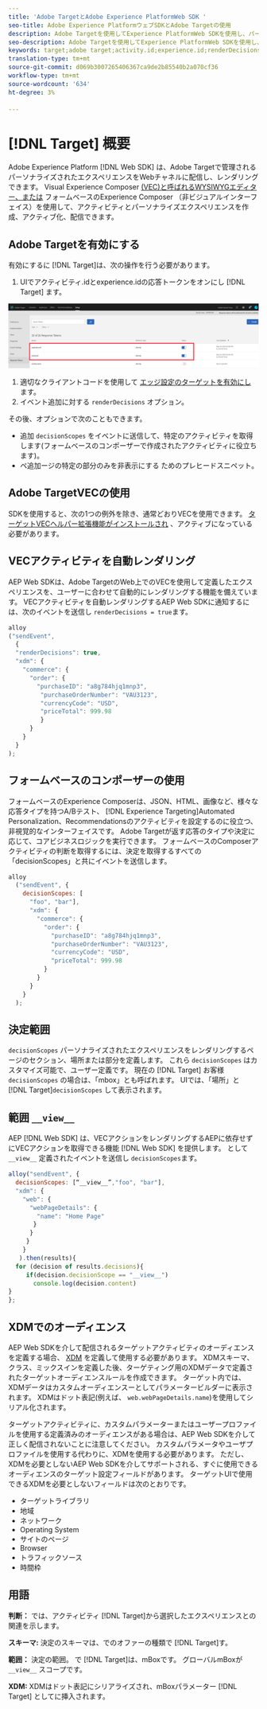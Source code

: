 ```yaml
---
title: 'Adobe TargetとAdobe Experience PlatformWeb SDK '
seo-title: Adobe Experience PlatformウェブSDKとAdobe Targetの使用
description: Adobe Targetを使用してExperience PlatformWeb SDKを使用し、パーソナライズされたコンテンツをレンダリングする方法を学びます
seo-description: Adobe Targetを使用してExperience PlatformWeb SDKを使用し、パーソナライズされたコンテンツをレンダリングする方法を学びます
keywords: target;adobe target;activity.id;experience.id;renderDecisions;decisionScopes;prehiding snippet;vec;Form-Based Experience Composer;xdm;audiences;decisions;scope;schema;
translation-type: tm+mt
source-git-commit: d069b3007265406367ca9de2b85540b2a070cf36
workflow-type: tm+mt
source-wordcount: '634'
ht-degree: 3%

---
```



# [!DNL Target] 概要

Adobe Experience Platform [!DNL Web SDK] は、Adobe Targetで管理されるパーソナライズされたエクスペリエンスをWebチャネルに配信し、レンダリングできます。 Visual Experience Composer [(VEC)と呼ばれるWYSIWYGエディター、または](https://docs.adobe.com/content/help/en/target/using/experiences/vec/visual-experience-composer.html) フォームベースのExperience Composer [](https://docs.adobe.com/content/help/en/target/using/experiences/form-experience-composer.html)（非ビジュアルインターフェイス）を使用して、アクティビティとパーソナライズエクスペリエンスを作成、アクティブ化、配信できます。

## Adobe Targetを有効にする

有効にするに [!DNL Target]は、次の操作を行う必要があります。

1. UIでアクティビティ.idとexperience.idの応答トークンをオンにし [!DNL Target] ます。

![ターゲット_応答_トークン](./assets/target_response_token.png)

1. 適切なクライアントコードを使用して [エッジ設定のターゲットを有効にし](../../fundamentals/edge-configuration.md) ます。
1. イベント追加に対する `renderDecisions` オプション。

その後、オプションで次のこともできます。

* 追加 `decisionScopes` をイベントに送信して、特定のアクティビティを取得します(フォームベースのコンポーザーで作成されたアクティビティに役立ちます)。
* ペ追加ージの特定の部分のみを非表示にする [](../manage-flicker.md) ためのプレヒードスニペット。

## Adobe TargetVECの使用

SDKを使用すると、次の1つの例外を除き、通常どおりVECを使用できます。 [ターゲットVECヘルパー拡張機能がインストールされ](https://docs.adobe.com/content/help/en/target/using/experiences/vec/troubleshoot-composer/vec-helper-browser-extension.html) 、アクティブになっている必要があります。

## VECアクティビティを自動レンダリング

AEP Web SDKは、Adobe TargetのWeb上でのVECを使用して定義したエクスペリエンスを、ユーザーに合わせて自動的にレンダリングする機能を備えています。 VECアクティビティを自動レンダリングするAEP Web SDKに通知するには、次のイベントを送信し `renderDecisions = true`ます。

```javascript
alloy
("sendEvent", 
  { 
  "renderDecisions": true, 
  "xdm": {
    "commerce": { 
      "order": {
        "purchaseID": "a8g784hjq1mnp3", 
         "purchaseOrderNumber": "VAU3123", 
         "currencyCode": "USD", 
         "priceTotal": 999.98 
         } 
      } 
    }
  }
);
```

## フォームベースのコンポーザーの使用

フォームベースのExperience Composerは、JSON、HTML、画像など、様々な応答タイプを持つA/Bテスト、 [!DNL Experience Targeting]Automated Personalization、Recommendationsのアクティビティを設定するのに役立つ、非視覚的なインターフェイスです。 Adobe Targetが返す応答のタイプや決定に応じて、コアビジネスロジックを実行できます。 フォームベースのComposerアクティビティの判断を取得するには、決定を取得するすべての「decisionScopes」と共にイベントを送信します。

```javascript
alloy
  ("sendEvent", { 
    decisionScopes: [
      "foo", "bar"], 
      "xdm": {
        "commerce": { 
          "order": { 
            "purchaseID": "a8g784hjq1mnp3", 
            "purchaseOrderNumber": "VAU3123", 
            "currencyCode": "USD", 
            "priceTotal": 999.98 
          } 
        } 
      } 
    }
  );
```

## 決定範囲

`decisionScopes` パーソナライズされたエクスペリエンスをレンダリングするページのセクション、場所または部分を定義します。 これら `decisionScopes` はカスタマイズ可能で、ユーザー定義です。 現在の [!DNL Target] お客様 `decisionScopes` の場合は、「mbox」とも呼ばれます。 UIでは、「場所」と [!DNL Target]`decisionScopes` して表示されます。

## 範囲 `__view__`

AEP [!DNL Web SDK] は、VECアクションをレンダリングするAEPに依存せずにVECアクションを取得できる機能 [!DNL Web SDK] を提供します。 として `__view__` 定義されたイベントを送信し `decisionScopes`ます。

```javascript
alloy("sendEvent", {
  decisionScopes: [“__view__”,"foo", "bar"], 
  "xdm": { 
    "web": { 
      "webPageDetails": { 
        "name": "Home Page"
       }
      } 
     }
    }
   ).then(results){
  for (decision of results.decisions){
     if(decision.decisionScope == "__view__")
       console.log(decision.content)
}
};
```

## XDMでのオーディエンス

AEP Web SDKを介して配信されるターゲットアクティビティのオーディエンスを定義する場合、 [XDM](https://docs.adobe.com/content/help/ja-JP/experience-platform/xdm/home.html) を定義して使用する必要があります。 XDMスキーマ、クラス、ミックスインを定義した後、ターゲティング用のXDMデータで定義されたターゲットオーディエンスルールを作成できます。 ターゲット内では、XDMデータはカスタムオーディエンスーとしてパラメータービルダーに表示されます。 XDMはドット表記(例えば、 `web.webPageDetails.name`)を使用してシリアル化されます。

ターゲットアクティビティに、カスタムパラメーターまたはユーザープロファイルを使用する定義済みのオーディエンスがある場合は、AEP Web SDKを介して正しく配信されないことに注意してください。 カスタムパラメータやユーザプロファイルを使用する代わりに、XDMを使用する必要があります。 ただし、XDMを必要としないAEP Web SDKを介してサポートされる、すぐに使用できるオーディエンスのターゲット設定フィールドがあります。 ターゲットUIで使用できるXDMを必要としないフィールドは次のとおりです。

* ターゲットライブラリ
* 地域
* ネットワーク
* Operating System
* サイトのページ
* Browser
* トラフィックソース
* 時間枠

## 用語

__判断：__ では、アクティビティ [!DNL Target]から選択したエクスペリエンスとの関連を示します。

__スキーマ:__ 決定のスキーマは、でのオファーの種類で [!DNL Target]す。

__範囲：__ 決定の範囲。 で [!DNL Target]は、mBoxです。 グローバルmBoxが `__view__` スコープです。

__XDM:__ XDMはドット表記にシリアライズされ、mBoxパラメーター [!DNL Target] としてに挿入されます。
